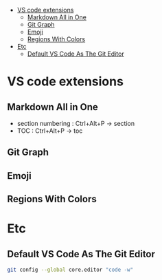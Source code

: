 - [VS code extensions](#vs-code-extensions)
  - [Markdown All in One](#markdown-all-in-one)
  - [Git Graph](#git-graph)
  - [Emoji](#emoji)
  - [Regions With Colors](#regions-with-colors)
- [Etc](#etc)
  - [Default VS Code As The Git Editor](#default-vs-code-as-the-git-editor)

# VS code extensions
## Markdown All in One
- section numbering : Ctrl+Alt+P -> section
- TOC : Ctrl+Alt+P -> toc

## Git Graph
## Emoji
## Regions With Colors

# Etc
## Default VS Code As The Git Editor 
```bash
git config --global core.editor "code -w"
```